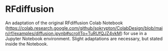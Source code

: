 # RFdiffusion
An adaptation of the original RFdiffusion Colab Notebook (https://colab.research.google.com/github/sokrypton/ColabDesign/blob/main/rf/examples/diffusion.ipynb#scrollTo=TuRUfQJZ4vkM) for use in a Jupyter Notebook environment. Slight adaptations are necessary, but stated inside the Notebook. 
